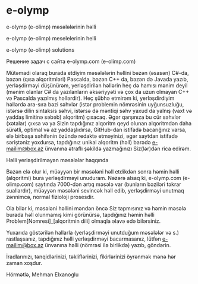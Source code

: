# e-olymp

e-olymp (e-olimp) məsələlərinin həlli

e-olymp (e-olimp) meselelerinin helli

e-olymp (e-olimp) solutions

Решение задач с сайта e-olymp.com (e-olimp.com)

Mütəmadi olaraq burada etdiyim məsələlərin həllini bəzən (əsasən) C#-da, bəzən (qısa alqoritmləri) Pascalda, bəzən C++ da, bəzən də Javada yazıb, yerləşdirməyi düşünürəm, yerləşdirilən həllərin heç də hamısı mənim deyil (mənim olanlar C# da yazılanların əksəriyyəti və çox da uzun olmayan C++ və Pascalda yazılmış həllərdir). Heç şübhə etmirəm ki, yerləşdirdiyim həllərdə ara-sıra bəzi səhvlər (istər problemin nömrəsinin uyğunsuzluğu, istərsə dilin sintaksis səhvi, istərsə də məntiqi səhv yaxud da yalnış (vaxt və yaddaş limitinə səbəb) alqoritm) çıxacaq. Əgər qarşınıza bu cür səhvlər (xətalar) çıxsa və ya Sizin tapdığınız alqoritm qeyd olunan alqoritmdən daha sürətli, optimal və az yaddaşlıdırsa, GitHub-dan istifadə bacarığınız varsa, elə birbaşa səhifənin özündə redaktə etməyinizi, əgər saytdan istifadə səriştəniz yoxdursa, tapdığınız unikal alqoritm (həll) barədə e-mailim@box.az ünvanına ətraflı şəkildə yazmağınızı Siz(lər)dən rica edirəm.

Həlli yerləşdirilməyən məsələlər haqqında

Bəzən elə olur ki, müəyyən bir məsələni həll etdikdən sonra həmin həlli (alqoritmi) bura yerləşdirməyi unuduram. Nəzərə alsaq ki, e-olymp.com (e-olimp.com) saytında 7000-dən artıq məsələ var (bunların bəziləri təkrar suallardır), müəyyən məsələni sevincək həll edib, yerləşdirməyi unutmaq zənnimcə, normal fizioloji prosesdir.

Ola bilər ki, məsələni həllini məndən öncə Siz tapmısınız və həmin məsələ burada həll olunmamış kimi görünürsə, tapdığınız həmin həlli Problem[Nomresi]_[alqoritmin dili] olmaqla əlavə edə bilərsiniz.

Yuxarıda göstərilən hallarla (yerləşdirməyi unutduğum məsələlər və s.) rastlaşsanız, tapdığınız həlli yerləşdirməyi bacarmasanız, lütfən e-mailim@box.az ünvanına həlli (nömrəsi ilə birlikdə) yazıb, göndərin.

İradlarınızı, tənqidlərinizi, təkliflərinizi, fikirlərinizi öyrənmək mənə hər zaman xoşdur.

Hörmətlə, Mehman Elxanoglu
